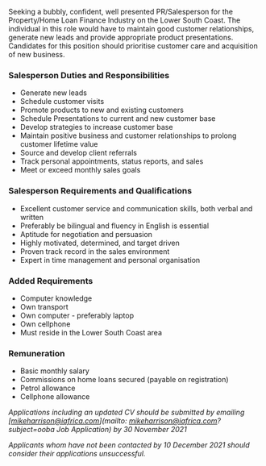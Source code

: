 
Seeking a bubbly, confident, well presented PR/Salesperson for the Property/Home Loan Finance Industry on the Lower South Coast. The individual in this role would have to maintain good customer relationships, generate new leads and provide appropriate product presentations. Candidates for this position should prioritise customer care and acquisition of new business.

### Salesperson Duties and Responsibilities

- Generate new leads
- Schedule customer visits
- Promote products to new and existing customers
- Schedule Presentations to current and new customer base
- Develop strategies to increase customer base
- Maintain positive business and customer relationships to prolong customer lifetime value
- Source and develop client referrals
- Track personal appointments, status reports, and sales
- Meet or exceed monthly sales goals

### Salesperson Requirements and Qualifications

- Excellent customer service and communication skills, both verbal and written
- Preferably be bilingual and fluency in English is essential
- Aptitude for negotiation and persuasion
- Highly motivated, determined, and target driven
- Proven track record in the sales environment
- Expert in time management and personal organisation

### Added Requirements

- Computer knowledge
- Own transport
- Own computer - preferably laptop
- Own cellphone
- Must reside in the Lower South Coast area

### Remuneration

- Basic monthly salary
- Commissions on home loans secured (payable on registration)
- Petrol allowance
- Cellphone allowance


*Applications including an updated CV should be submitted by emailing [mikeharrison@iafrica.com](mailto: mikeharrison@iafrica.com?subject=ooba Job Application) by 30 November 2021*

*Applicants whom have not been contacted by 10 December 2021 should consider their applications unsuccessful.*
 
